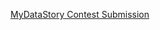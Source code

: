 
[MyDataStory Contest Submission](http://htmlpreview.github.com/?https://github.com/mydatastory/projects_share/blob/master/_mydatastory_contest/submission.html)

